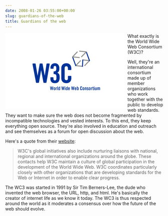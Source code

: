 ```yaml
---
date: 2008-01-26 03:55:00+00:00
slug: guardians-of-the-web
title: Guardians of the web
---
```



<img align="left" style="border:20px solid white" src="/images/img_w3c_13.gif">
  
What exactly is the World Wide Web Consortium (W3C)?  
  
Well, they're an international consortium made up of member organizations who work together with the public to develop web standards. They want to make sure the web does not become fragmented by incompatible technologies and vested interests. To this end, they keep everything open source. They're also involved in education and outreach and see themselves as a forum for open discussion about the web.  
  
Here's a quote from their [website](http://www.w3.org/):  
  


> W3C's global initiatives also include nurturing liaisons with national, regional and international organizations around the globe. These contacts help W3C maintain a culture of global participation in the development of the World Wide Web. W3C coordinates particularly closely with other organizations that are developing standards for the Web or Internet in order to enable clear progress.

  
The WC3 was started in 1991 by Sir Tim Berners-Lee, the dude who invented the web browser, the URL, http, and html. He's basically the creator of internet life as we know it today. The WC3 is  thus respected around the world as it moderates a consensus over how the future of the web should evolve.
